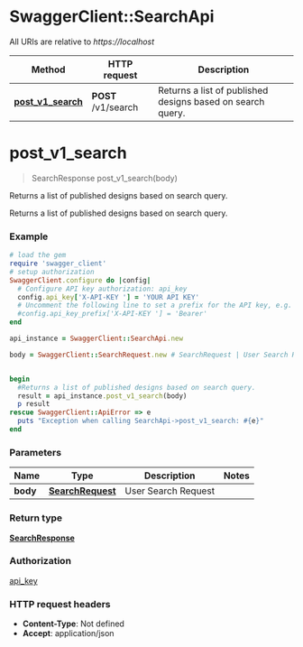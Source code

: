 # SwaggerClient::SearchApi

All URIs are relative to *https://localhost*

Method | HTTP request | Description
------------- | ------------- | -------------
[**post_v1_search**](SearchApi.md#post_v1_search) | **POST** /v1/search | Returns a list of published designs based on search query.


# **post_v1_search**
> SearchResponse post_v1_search(body)

Returns a list of published designs based on search query.

Returns a list of published designs based on search query.

### Example
```ruby
# load the gem
require 'swagger_client'
# setup authorization
SwaggerClient.configure do |config|
  # Configure API key authorization: api_key
  config.api_key['X-API-KEY '] = 'YOUR API KEY'
  # Uncomment the following line to set a prefix for the API key, e.g. 'Bearer' (defaults to nil)
  #config.api_key_prefix['X-API-KEY '] = 'Bearer'
end

api_instance = SwaggerClient::SearchApi.new

body = SwaggerClient::SearchRequest.new # SearchRequest | User Search Request


begin
  #Returns a list of published designs based on search query.
  result = api_instance.post_v1_search(body)
  p result
rescue SwaggerClient::ApiError => e
  puts "Exception when calling SearchApi->post_v1_search: #{e}"
end
```

### Parameters

Name | Type | Description  | Notes
------------- | ------------- | ------------- | -------------
 **body** | [**SearchRequest**](SearchRequest.md)| User Search Request | 

### Return type

[**SearchResponse**](SearchResponse.md)

### Authorization

[api_key](../README.md#api_key)

### HTTP request headers

 - **Content-Type**: Not defined
 - **Accept**: application/json



